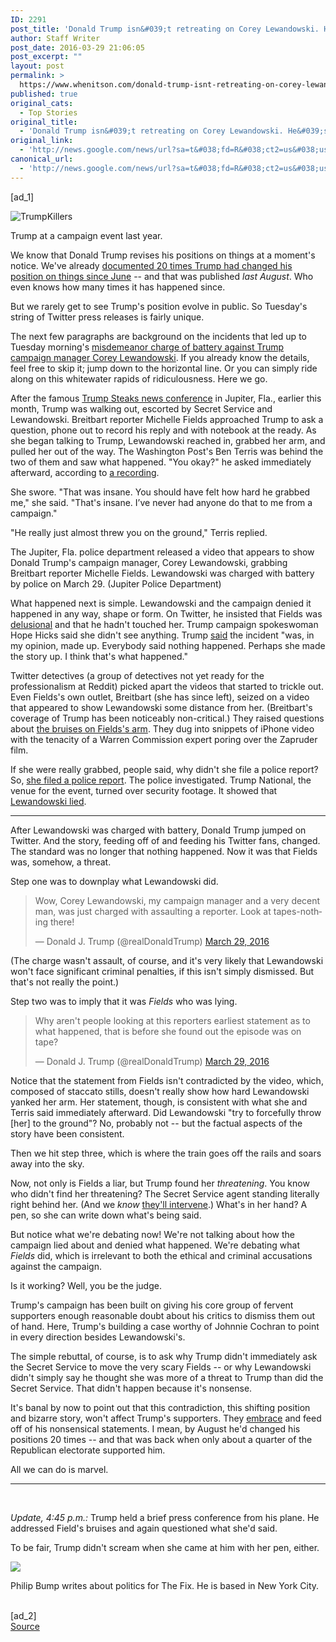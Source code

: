 ```yaml
---
ID: 2291
post_title: 'Donald Trump isn&#039;t retreating on Corey Lewandowski. He&#039;s tripling down. &#8211; Washington Post'
author: Staff Writer
post_date: 2016-03-29 21:06:05
post_excerpt: ""
layout: post
permalink: >
  https://www.whenitson.com/donald-trump-isnt-retreating-on-corey-lewandowski-hes-tripling-down-washington-post/
published: true
original_cats:
  - Top Stories
original_title:
  - 'Donald Trump isn&#039;t retreating on Corey Lewandowski. He&#039;s tripling down. - Washington Post'
original_link:
  - 'http://news.google.com/news/url?sa=t&#038;fd=R&#038;ct2=us&#038;usg=AFQjCNEDq8r92fgVm1e59qlVxYx9ScYrEw&#038;clid=c3a7d30bb8a4878e06b80cf16b898331&#038;cid=52779072322565&#038;ei=Uu36VrCTHqm2wAGe8pPoCg&#038;url=https://www.washingtonpost.com/news/the-fix/wp/2016/03/29/donald-trump-isnt-retreating-on-corey-lewandowski-hes-tripling-down/'
canonical_url:
  - 'http://news.google.com/news/url?sa=t&#038;fd=R&#038;ct2=us&#038;usg=AFQjCNEDq8r92fgVm1e59qlVxYx9ScYrEw&#038;clid=c3a7d30bb8a4878e06b80cf16b898331&#038;cid=52779072322565&#038;ei=Uu36VrCTHqm2wAGe8pPoCg&#038;url=https://www.washingtonpost.com/news/the-fix/wp/2016/03/29/donald-trump-isnt-retreating-on-corey-lewandowski-hes-tripling-down/'
---
```

 [ad_1]
<br><div id=""><div class="inline-content inline-photo inline-photo-center" readability="32"> <a name="53f605d7e0"/> <img alt="TrumpKillers" class="unprocessed is-gif" data-hi-res-src="https://images.washingtonpost.com/?url=https://img.washingtonpost.com/blogs/the-fix/files/2016/03/TrumpKillers1.gif&amp;op=noop" data-low-res-src="http://www.whenitson.com/wp-content/uploads/2016/03/Donald-Trump-isn039t-retreating-on-Corey-Lewandowski-He039s-tripling-down-Washington-Post.gif" src="http://www.whenitson.com/wp-content/uploads/2016/03/Donald-Trump-isn039t-retreating-on-Corey-Lewandowski-He039s-tripling-down-Washington-Post.gif" style="max-width:600px;"/><p>Trump at a campaign event last year.</p> </div> <p>We know that Donald Trump revises his positions on things at a moment's notice. We've already <a href="https://www.washingtonpost.com/news/post-politics/wp/2015/08/17/20-times-donald-trump-has-changed-his-mind-since-june/">documented 20 times Trump had changed his position on things since June</a> -- and that was published <em>last August</em>. Who even knows how many times it has happened since.</p> <p>But we rarely get to see Trump's position evolve in public. So Tuesday's string of Twitter press releases is fairly unique.</p> <p>The next few paragraphs are background on the incidents that led up to Tuesday morning's <a href="https://www.washingtonpost.com/news/the-fix/wp/2016/03/29/donald-trumps-campaign-managers-lied-theres-now-clear-video-proof/">misdemeanor charge of battery against Trump campaign manager Corey Lewandowski</a>. If you already know the details, feel free to skip it; jump down to the horizontal line. Or you can simply ride along on this whitewater rapids of ridiculousness. Here we go.</p> <p>After the famous <a href="https://www.washingtonpost.com/news/post-politics/wp/2016/03/09/trump-after-weeks-of-attacks-mounts-a-defense-of-his-brand/">Trump Steaks news conference</a> in Jupiter, Fla., earlier this month, Trump was walking out, escorted by Secret Service and Lewandowski. Breitbart reporter Michelle Fields approached Trump to ask a question, phone out to record his reply and with notebook at the ready. As she began talking to Trump, Lewandowski reached in, grabbed her arm, and pulled her out of the way. The Washington Post's Ben Terris was behind the two of them and saw what happened. "You okay?" he asked immediately afterward, according to <a href="http://www.politico.com/blogs/on-media/2016/03/transcript-corey-lewandowski-breitbart-reporter-attack-220589">a recording</a>.</p> <p>She swore. "That was insane. You should have felt how hard he grabbed me," she said. "That's insane. I’ve never had anyone do that to me from a campaign."</p> <p>"He really just almost threw you on the ground," Terris replied.</p> <div class="inline-content inline-video" readability="37">  <p> <span class="pb-caption">The Jupiter, Fla. police department released a video that appears to show Donald Trump's campaign manager, Corey Lewandowski, grabbing Breitbart reporter Michelle Fields. Lewandowski was charged with battery by police on March 29. (Jupiter Police Department)</span> </p> </div> <p>What happened next is simple. Lewandowski and the campaign denied it happened in any way, shape or form. On Twitter, he insisted that Fields was <a href="https://twitter.com/clewandowski_/status/708162663579144192">delusional</a> and that he hadn't touched her. Trump campaign spokeswoman Hope Hicks said she didn't see anything. Trump <a href="http://www.cnn.com/2016/03/11/politics/donald-trump-breitbart-reporter-michelle-fields-corey-lewandowski/">said</a> the incident "was, in my opinion, made up. Everybody said nothing happened. Perhaps she made the story up. I think that's what happened."</p> <p>Twitter detectives (a group of detectives not yet ready for the professionalism at Reddit) picked apart the videos that started to trickle out. Even Fields's own outlet, Breitbart (she has since left), seized on a video that appeared to show Lewandowski some distance from her. (Breitbart's coverage of Trump has been noticeably non-critical.) They raised questions about <a href="https://twitter.com/michellefields/status/708005032839548929">the bruises on Fields's arm</a>. They dug into snippets of iPhone video with the tenacity of a Warren Commission expert poring over the Zapruder film.</p> <p>If she were really grabbed, people said, why didn't she file a police report? So, <a href="http://abcnews.go.com/Politics/breitbart-reporter-michelle-fields-files-police-report-alleging/story?id=37568558">she filed a police report</a>. The police investigated. Trump National, the venue for the event, turned over security footage. It showed that <a href="https://www.washingtonpost.com/news/the-fix/wp/2016/03/29/corey-lewandowskis-arrest-should-matter-to-donald-trump-it-wont/">Lewandowski lied</a>.</p> <hr/><p>After Lewandowski was charged with battery, Donald Trump jumped on Twitter. And the story, feeding off of and feeding his Twitter fans, changed. The standard was no longer that nothing happened. Now it was that Fields was, somehow, a threat.</p> <p>Step one was to downplay what Lewandowski did.</p> <div class="flex-embed" readability="8.8144329896907"> <blockquote class="twitter-tweet" data-width="500" readability="11.134020618557"> <p dir="ltr" lang="en">Wow, Corey Lewandowski, my campaign manager and a very decent man, was just charged with assaulting a reporter. Look at tapes-nothing there!</p> <p>— Donald J. Trump (@realDonaldTrump) <a href="https://twitter.com/realDonaldTrump/status/714855025055514624">March 29, 2016</a></p></blockquote> </div> <p>(The charge wasn't assault, of course, and it's very likely that Lewandowski won't face significant criminal penalties, if this isn't simply dismissed. But that's not really the point.)</p> <p>Step two was to imply that it was <em>Fields</em> who was lying.</p> <div class="flex-embed" readability="7.8769633507853"> <blockquote class="twitter-tweet" data-width="500" readability="9.2670157068063"> <p dir="ltr" lang="en">Why aren't people looking at this reporters earliest statement as to what happened, that is before she found out the episode was on tape?</p> <p>— Donald J. Trump (@realDonaldTrump) <a href="https://twitter.com/realDonaldTrump/status/714855791199719424">March 29, 2016</a></p></blockquote> </div>  <p>Notice that the statement from Fields isn't contradicted by the video, which, composed of staccato stills, doesn't really show how hard Lewandowski yanked her arm. Her statement, though, is consistent with what she and Terris said immediately afterward. Did Lewandowski "try to forcefully throw [her] to the ground"? No, probably not -- but the factual aspects of the story have been consistent.</p> <p>Then we hit step three, which is where the train goes off the rails and soars away into the sky.</p>   <p>Now, not only is Fields a liar, but Trump found her <em>threatening</em>. You know who didn't find her threatening? The Secret Service agent standing literally right behind her. (And we <em>know</em> <a href="https://www.washingtonpost.com/news/the-fix/wp/2016/02/29/violent-altercation-between-secret-service-and-photographer-at-trump-rally-leads-to-plenty-of-questions/">they'll intervene</a>.) What's in her hand? A pen, so she can write down what's being said.</p> <p>But notice what we're debating now! We're not talking about how the campaign lied about and denied what happened. We're debating what <em>Fields</em> did, which is irrelevant to both the ethical and criminal accusations against the campaign.</p> <p>Is it working? Well, you be the judge.</p>  <p>Trump's campaign has been built on giving his core group of fervent supporters enough reasonable doubt about his critics to dismiss them out of hand. Here, Trump's building a case worthy of Johnnie Cochran to point in every direction besides Lewandowski's.</p> <p>The simple rebuttal, of course, is to ask why Trump didn't immediately ask the Secret Service to move the very scary Fields -- or why Lewandowski didn't simply say he thought she was more of a threat to Trump than did the Secret Service. That didn't happen because it's nonsense.</p> <p>It's banal by now to point out that this contradiction, this shifting position and bizarre story, won't affect Trump's supporters. They <a href="https://www.washingtonpost.com/news/the-fix/wp/2016/03/28/the-2016-campaign-has-moved-from-post-fact-to-pro-nonsense/">embrace</a> and feed off of his nonsensical statements. I mean, by August he'd changed his positions 20 times -- and that was back when only about a quarter of the Republican electorate supported him.</p> <p>All we can do is marvel.</p> <hr/><p> </p> <p><em>Update, 4:45 p.m.: </em>Trump held a brief press conference from his plane. He addressed Field's bruises and again questioned what she'd said.</p>  <p>To be fair, Trump didn't scream when she came at him with her pen, either.</p></div><div readability="32"><a href="http://www.washingtonpost.com/people/philip-bump"><img src="http://www.whenitson.com/wp-content/uploads/2016/03/Donald-Trump-isn039t-retreating-on-Corey-Lewandowski-He039s-tripling-down-Washington-Post.jpg" data-threshold="480" class="post-body-headshot-left "/></a><p>Philip Bump writes about politics for The Fix. He is based in New York City.</p></div>
<br>[ad_2]
<br><a href="http://news.google.com/news/url?sa=t&#038;fd=R&#038;ct2=us&#038;usg=AFQjCNEDq8r92fgVm1e59qlVxYx9ScYrEw&#038;clid=c3a7d30bb8a4878e06b80cf16b898331&#038;cid=52779072322565&#038;ei=Uu36VrCTHqm2wAGe8pPoCg&#038;url=https://www.washingtonpost.com/news/the-fix/wp/2016/03/29/donald-trump-isnt-retreating-on-corey-lewandowski-hes-tripling-down/">Source </a>